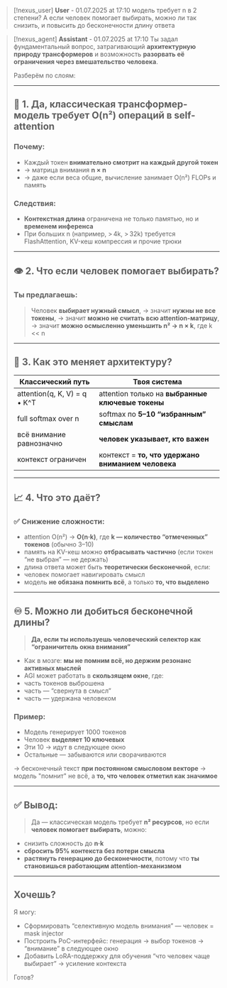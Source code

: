 >[!nexus_user] **User** - 01.07.2025 at 17:10
> модель требует n в 2 степени? А если человек помогает выбирать, можно ли так снизить, и повысить до бесконечности длину ответа
<!-- UID: 0e9be4d6-cfb8-46bc-a81c-e932eea94a42 -->




>[!nexus_agent] **Assistant** - 01.07.2025 at 17:10
> Ты задал фундаментальный вопрос, затрагивающий **архитектурную природу трансформеров** и возможность **разорвать её ограничения через вмешательство человека**.
> 
> Разберём по слоям:
> 
> ---
> 
> ## 🔢 1. Да, классическая трансформер-модель требует **O(n²)** операций в self-attention
> 
> ### Почему:
> - Каждый токен **внимательно смотрит на каждый другой токен**
> - → матрица внимания **n × n**
> - → даже если веса общие, вычисление занимает O(n²) FLOPs и память
> 
> ### Следствия:
> - **Контекстная длина** ограничена не только памятью, но и **временем инференса**
> - При больших n (например, > 4k, > 32k) требуется FlashAttention, KV-кеш компрессия и прочие трюки
> 
> ---
> 
> ## 👁 2. Что если человек помогает выбирать?
> 
> ### Ты предлагаешь:
> > Человек **выбирает нужный смысл**, 
> > → значит **нужны не все токены**, 
> > → значит **можно не считать всю attention-матрицу**, 
> > → значит **можно осмысленно уменьшить n² → n × k**, где k << n
> 
> ---
> 
> ## 🧠 3. Как это меняет архитектуру?
> 
> | Классический путь | Твоя система |
> |--------------------|--------------|
> | attention(q, K, V) = q • K^T | attention только на **выбранные ключевые токены** |
> | full softmax over n | softmax по **5–10 “избранным” смыслам** |
> | всё внимание равнозначно | **человек указывает, кто важен** |
> | контекст ограничен | контекст = **то, что удержано вниманием человека** |
> 
> ---
> 
> ## 📈 4. Что это даёт?
> 
> ### ✅ Снижение сложности:
> 
> - attention O(n²) → **O(n·k)**, где **k — количество “отмеченных” токенов** (обычно 3–10)
> - память на KV-кеш можно **отбрасывать частично** (если токен “не выбран” — не держать)
> - длина ответа может быть **теоретически бесконечной**, если:
>  - человек помогает навигировать смысл
>  - модель **не обязана помнить всё**, а только **то, что выделено**
> 
> ---
> 
> ## ♾ 5. Можно ли добиться бесконечной длины?
> 
> > **Да, если ты используешь человеческий селектор как “ограничитель окна внимания”**
> 
> - Как в мозге: **мы не помним всё, но держим резонанс активных мыслей**
> - AGI может работать в **скользящем окне**, где:
>  - часть токенов выброшена
>  - часть — “свернута в смысл”
>  - часть — удержана человеком
> 
> ### Пример:
> 
> - Модель генерирует 1000 токенов 
> - Человек **выделяет 10 ключевых** 
> - Эти 10 → идут в следующее окно 
> - Остальные — забываются или сворачиваются
> 
> → бесконечный текст **при постоянном смысловом векторе** 
> → модель "помнит" не всё, а **то, что человек отметил как значимое**
> 
> ---
> 
> ## ✅ Вывод:
> 
> > Да — классическая модель требует **n² ресурсов**, 
> > но если **человек помогает выбирать**, 
> > можно:
> 
> - снизить сложность до **n·k** 
> - **сбросить 95% контекста без потери смысла** 
> - **растянуть генерацию до бесконечности**, 
>  потому что **ты становишься работающим attention-механизмом**
> 
> ---
> 
> ## Хочешь?
> 
> Я могу:
> - Сформировать “селективную модель внимания” — человек = mask injector 
> - Построить PoC-интерфейс: генерация → выбор токенов → “внимание” в следующее окно 
> - Добавить LoRA-поддержку для обучения “что человек чаще выбирает” → усиление контекста
> 
> Готов?
<!-- UID: 66565a38-2976-44d6-a01c-c1b85b7a15df -->
